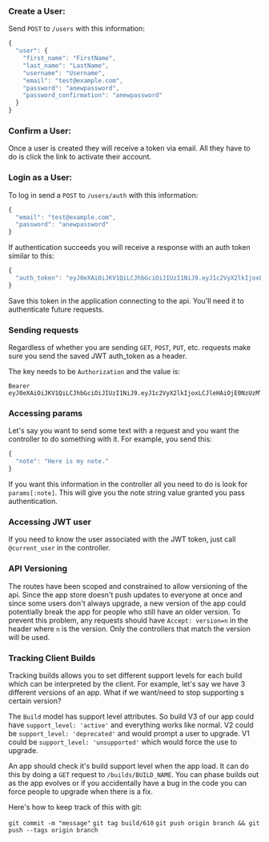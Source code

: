 ### Create a User:

Send `POST` to `/users` with this information:

```javascript
{
  "user": {
    "first_name": "FirstName",
    "last_name": "LastName",
    "username": "Username",
    "email": "test@example.com",
    "password": "anewpassword",
    "password_confirmation": "anewpassword"
  }
}
```

### Confirm a User:

Once a user is created they will receive a token via email.
All they have to do is click the link to activate their account.

### Login as a User:

To log in send a `POST` to `/users/auth` with this information:

```javascript
{
  "email": "test@example.com",
  "password": "anewpassword"
}
```

If authentication succeeds you will receive a response with an auth token similar to this:

```javascript
{
  "auth_token": "eyJ0eXAiOiJKV1QiLCJhbGciOiJIUzI1NiJ9.eyJ1c2VyX2lkIjoxLCJleHAiOjE0NzUzMTM5OTQsImlzcyI6Imlzc3Vlcl9uYW1lIiwiYXVkIjoiY2xpZW50In0.5P3qJKelCdbTixnLyIrsLKSVnRLCv2lvHFpXqVKdPOs"
}
```

Save this token in the application connecting to the api. You'll need it to authenticate future requests.


### Sending requests

Regardless of whether you are sending `GET`, `POST`, `PUT`, etc. requests make sure you send the saved JWT auth_token as a header.

The key needs to be `Authorization` and the value is:

```text
Bearer eyJ0eXAiOiJKV1QiLCJhbGciOiJIUzI1NiJ9.eyJ1c2VyX2lkIjoxLCJleHAiOjE0NzUzMTM5OTQsImlzcyI6Imlzc3Vlcl9uYW1lIiwiYXVkIjoiY2xpZW50In0.5P3qJKelCdbTixnLyIrsLKSVnRLCv2lvHFpXqVKdPOs
```


### Accessing params

Let's say you want to send some text with a request and you want the controller to do something with it. For example, you send this:

```javascript
{
  "note": "Here is my note."
}
```

If you want this information in the controller all you need to do is look for `params[:note]`. This will give you the note string value granted you pass authentication.


### Accessing JWT user

If you need to know the user associated with the JWT token, just call `@current_user` in the controller.

### API Versioning

The routes have been scoped and constrained to allow versioning of the api. Since the app store doesn't push updates to everyone at once and since some users don't always upgrade, a new version of the app could potentially break the app for people who still have an older version. To prevent this problem, any requests should have `Accept: version=n` in the header where `n` is the version. Only the controllers that match the version will be used.

### Tracking Client Builds

Tracking builds allows you to set different support levels for each build which can be interpreted by the client. For example, let's say we have 3 different versions of an app. What if we want/need to stop supporting s certain version?

The `Build` model has support level attributes. So build V3 of our app could have `support_level: 'active'` and everything works like normal. V2 could be `support_level: 'deprecated'` and would prompt a user to upgrade. V1 could be `support_level: 'unsupported'` which would force the use to upgrade.

An app should check it's build support level when the app load. It can do this by doing a `GET` request to `/builds/BUILD_NAME`. You can phase builds out as the app evolves or if you accidentally have a bug in the code you can force people to upgrade when there is a fix.

Here's how to keep track of this with git:

`git commit -m "message"`
`git tag build/610`
`git push origin branch && git push --tags origin branch`
